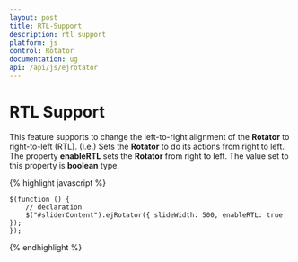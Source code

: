 ```yaml
---
layout: post
title: RTL-Support
description: rtl support
platform: js
control: Rotator
documentation: ug
api: /api/js/ejrotator
---
```


# RTL Support

This feature supports to change the left-to-right alignment of the **Rotator** to right-to-left (RTL). (I.e.) Sets the **Rotator** to do its actions from right to left. The property **enableRTL** sets the **Rotator** from right to left. The value set to this property is **boolean** type.

{% highlight javascript %}

    $(function () {
        // declaration
        $("#sliderContent").ejRotator({ slideWidth: 500, enableRTL: true });
    });

{% endhighlight %}



